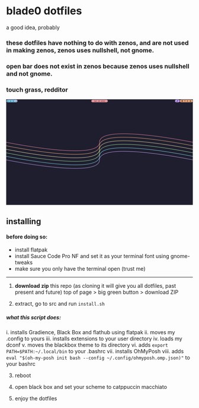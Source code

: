 # blade0 dotfiles

a good idea, probably


### these dotfiles have nothing to do with zenos, and are not used in making zenos, zenos uses nullshell, not gnome.
### open bar does not exist in zenos because zenos uses nullshell and not gnome.

### touch grass, redditor


![desktop](https://raw.githubusercontent.com/blade04208/dotfiles/july2024/assets/desktop.png)

## installing
#### before doing so:
- install flatpak
- install Sauce Code Pro NF and set it as your terminal font using gnome-tweaks
- make sure you only have the terminal open (trust me)
---
1. **download zip** this repo (as cloning it will give you all dotfiles, past present and future)
top of page > big green button > download ZIP

2. extract, go to src and run `install.sh`
##### what this script does:
 i. installs Gradience, Black Box and flathub using flatpak
 ii. moves my .config to yours
 iii. installs extensions to your user directory
 iv. loads my dconf
 v. moves the blackbox theme to its directory
 vi. adds `export PATH=$PATH:~/.local/bin` to your .bashrc
 vii. installs OhMyPosh
 viii. adds `eval "$(oh-my-posh init bash --config ~/.config/ohmyposh.omp.json)"` to your bashrc

3. reboot
4. open black box and set your scheme to catppuccin macchiato

5. enjoy the dotfiles
